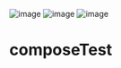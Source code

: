 ![image](https://github.com/iamrobj/composeTest/assets/6513001/76c9a082-c380-431a-bf56-9ebf2d631e2e)
![image](https://github.com/iamrobj/composeTest/assets/6513001/bd337295-215b-4da5-bb8b-e2a4df1f2af7)
![image](https://github.com/iamrobj/composeTest/assets/6513001/e7bf0ee5-f10c-498d-9973-d945c0b55aff)

# composeTest
